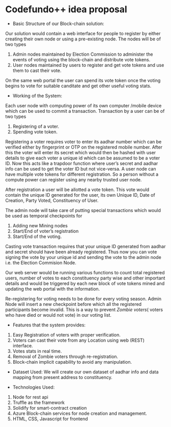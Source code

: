 # Codefundo++ idea proposal

- Basic Structure of our Block-chain solution:

Our solution would contain a web interface for people to register by either creating their own node or using a pre-existing node. The nodes will be of two types 

1. Admin nodes maintained by Election Commission to administer the events of voting using the block-chain and distribute vote tokens.
2. User nodes maintained by users to register and get vote tokens and use them to cast their vote.

On the same web portal the user can spend its vote token once the voting begins to vote for suitable canditate and get other useful voting stats.

- Working of the System:

Each user node with computing power of its own computer /mobile device which can be used to commit a transaction.
Transaction by a user can be of two types
1. Registering of a voter.
2. Spending vote token.

Registering a voter requires voter to enter its aadhar number which can be verified either by fingerprint or OTP on the registered mobile number. After this the voter will enter its secret which would then be hashed with user details to give each voter a unique id which can be assumed to be a voter ID. Now this acts like a trapdoor function where user’s secret and aadhar info can be used to get the voter ID but not vice-versa. 
A user node can have multiple vote tokens for different registration. So a person without a compute power can register using any nearby trusted user node.

After registration a user will be allotted a vote token. This vote would contain the unique ID generated for the user, its own Unique ID, Date of Creation, Party Voted, Constituency of User.

The admin node will take care of putting special transactions which would be used as temporal checkpoints for 
1. Adding new Mining nodes
2. Start/End of voter’s registration
3. Start/End of the voting.

Casting vote transaction requires that your unique ID generated from aadhar and secret should have been already registered. Thus now you can vote signing the vote by your unique id and sending the vote to the admin node i.e. the Election Commision Node. 

Our web server would be running various functions to count total registered users, number of votes to each constituency party wise and other important details and would be triggered by each new block of vote tokens mined and updating the web portal with the information.

Re-registering for voting needs to be done for every voting season. Admin Node will insert a new checkpoint before which all the registered participants become invalid. This is a way to prevent *Zombie voters*( voters who have died or would not vote) in our voting list.

- Features that the system provides:
1. Easy Registration of voters with proper verification.
2. Voters can cast their vote from any Location using web (REST) interface.
3. Votes stats in real time.
4. Removal of Zombie voters through re-registration.
5. Block-chain implicit capability to avoid any manipulation.

- Dataset Used:
We will create our own dataset of aadhar info and data mapping from present address to constituency.

- Technologies Used:
1. Node for rest api
2. Truffle as the framework
3. Solidify for smart-contract creation
4. Azure Block-chain services for node creation and management.
5. HTML, CSS, Javascript for frontend
